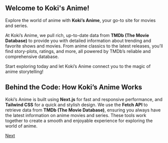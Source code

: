## Welcome to Koki's Anime!

Explore the world of anime with **Koki’s Anime**, your go-to site for movies and series.

At Koki’s Anime, we pull rich, up-to-date data from **TMDb (The Movie Database)** to provide you with detailed information about trending and favorite shows and movies. From anime classics to the latest releases, you’ll find story-plots, ratings, and more, all powered by TMDb’s reliable and comprehensive database.

Start exploring today and let Koki’s Anime connect you to the magic of anime storytelling!

## **Behind the Code: How Koki’s Anime Works**
Koki’s Anime is built using **Next.js** for fast and responsive performance, and **Tailwind CSS** for a quick and stylish design. We use the **Fetch API** to retrieve data from **TMDb (The Movie Database)**, ensuring you always have the latest information on anime movies and series. These tools work together to create a smooth and enjoyable experience for exploring the world of anime.

[Next](README_MEET_THE_TEAM.md)


